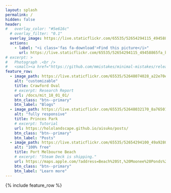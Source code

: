 ```yaml
---
layout: splash
permalink: /
hidden: false
header:
#   overlay_color: "#5e616c"
  # overlay_filter: "0.1"
  overlay_image: https://live.staticflickr.com/65535/52654294115_49458865fa_k.jpg
  actions:
    - label: "<i class='fas fa-download'>Find this picture</i>"
      url: https://live.staticflickr.com/65535/52654294115_49458865fa_k.jpg
# excerpt: >
#   Photograph .<br />
#   <small><a href="https://github.com/mmistakes/minimal-mistakes/releases/tag/4.24.0">Latest release v4.24.0</a></small>
feature_row:
  - image_path: https://live.staticflickr.com/65535/52648074028_a22e70e101_k.jpg
    alt: "customizable"
    title: Crawford Oval
    # excerpt: Research Report
    url: /docs/mit_18_01_01/
    btn_class: "btn--primary"
    btn_label: "Blogs"
  - image_path: https://live.staticflickr.com/65535/52648032170_8a765012b9_k.jpg
    alt: "fully responsive"
    title: Princes Park
    # excerpt: Tutorial
    url: https://hololandscape.github.io/aisuko/posts/
    btn_class: "btn--primary"
    btn_label: "Posts"
  - image_path: https://live.staticflickr.com/65535/52654294100_49a92808ea_k.jpg
    alt: "100% free"
    title: Port Melbourne Beach
    # excerpt: "Steam Deck is shipping."
    url: https://maps.apple.com/?address=Beach%20St,%20Moonee%20Ponds%20VIC%203207,%20Australia&auid=17370359500217447886&ll=-37.842967,144.935520&lsp=9902&q=Port%20Melbourne%20Beach
    btn_class: "btn--primary"
    btn_label: "Learn more"      
---
```


{% include feature_row %}
